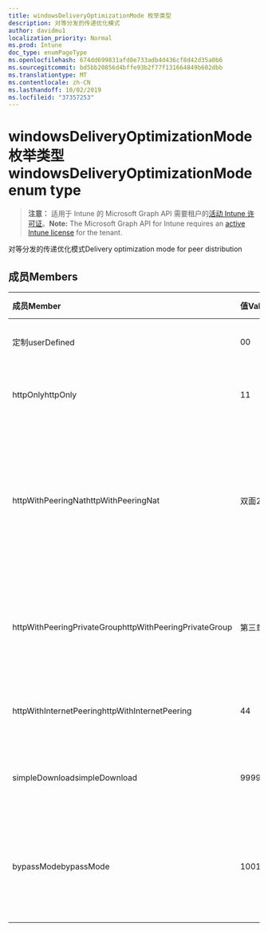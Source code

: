 ```yaml
---
title: windowsDeliveryOptimizationMode 枚举类型
description: 对等分发的传递优化模式
author: davidmu1
localization_priority: Normal
ms.prod: Intune
doc_type: enumPageType
ms.openlocfilehash: 674dd699831afd0e733adb4d436cf8d42d35a0b6
ms.sourcegitcommit: bd5bb20856d4bffe93b2f77f131664849b602dbb
ms.translationtype: MT
ms.contentlocale: zh-CN
ms.lasthandoff: 10/02/2019
ms.locfileid: "37357253"
---
```

# <a name="windowsdeliveryoptimizationmode-enum-type"></a><span data-ttu-id="99272-103">windowsDeliveryOptimizationMode 枚举类型</span><span class="sxs-lookup"><span data-stu-id="99272-103">windowsDeliveryOptimizationMode enum type</span></span>

> <span data-ttu-id="99272-104">**注意：** 适用于 Intune 的 Microsoft Graph API 需要租户的[活动 Intune 许可证](https://go.microsoft.com/fwlink/?linkid=839381)。</span><span class="sxs-lookup"><span data-stu-id="99272-104">**Note:** The Microsoft Graph API for Intune requires an [active Intune license](https://go.microsoft.com/fwlink/?linkid=839381) for the tenant.</span></span>

<span data-ttu-id="99272-105">对等分发的传递优化模式</span><span class="sxs-lookup"><span data-stu-id="99272-105">Delivery optimization mode for peer distribution</span></span>

## <a name="members"></a><span data-ttu-id="99272-106">成员</span><span class="sxs-lookup"><span data-stu-id="99272-106">Members</span></span>
|<span data-ttu-id="99272-107">成员</span><span class="sxs-lookup"><span data-stu-id="99272-107">Member</span></span>|<span data-ttu-id="99272-108">值</span><span class="sxs-lookup"><span data-stu-id="99272-108">Value</span></span>|<span data-ttu-id="99272-109">说明</span><span class="sxs-lookup"><span data-stu-id="99272-109">Description</span></span>|
|:---|:---|:---|
|<span data-ttu-id="99272-110">定制</span><span class="sxs-lookup"><span data-stu-id="99272-110">userDefined</span></span>|<span data-ttu-id="99272-111">0</span><span class="sxs-lookup"><span data-stu-id="99272-111">0</span></span>|<span data-ttu-id="99272-112">允许用户进行设置。</span><span class="sxs-lookup"><span data-stu-id="99272-112">Allow the user to set.</span></span>|
|<span data-ttu-id="99272-113">httpOnly</span><span class="sxs-lookup"><span data-stu-id="99272-113">httpOnly</span></span>|<span data-ttu-id="99272-114">1</span><span class="sxs-lookup"><span data-stu-id="99272-114">1</span></span>|<span data-ttu-id="99272-115">仅限 HTTP，无对等</span><span class="sxs-lookup"><span data-stu-id="99272-115">HTTP only, no peering</span></span>|
|<span data-ttu-id="99272-116">httpWithPeeringNat</span><span class="sxs-lookup"><span data-stu-id="99272-116">httpWithPeeringNat</span></span>|<span data-ttu-id="99272-117">双面</span><span class="sxs-lookup"><span data-stu-id="99272-117">2</span></span>|<span data-ttu-id="99272-118">OS 默认值–在同一网络地址转换器后具有对等的 Http 混合</span><span class="sxs-lookup"><span data-stu-id="99272-118">OS default – Http blended with peering behind the same network address translator</span></span>|
|<span data-ttu-id="99272-119">httpWithPeeringPrivateGroup</span><span class="sxs-lookup"><span data-stu-id="99272-119">httpWithPeeringPrivateGroup</span></span>|<span data-ttu-id="99272-120">第三章</span><span class="sxs-lookup"><span data-stu-id="99272-120">3</span></span>|<span data-ttu-id="99272-121">通过专用组与对等互连的 HTTP 混合</span><span class="sxs-lookup"><span data-stu-id="99272-121">HTTP blended with peering across a private group</span></span>|
|<span data-ttu-id="99272-122">httpWithInternetPeering</span><span class="sxs-lookup"><span data-stu-id="99272-122">httpWithInternetPeering</span></span>|<span data-ttu-id="99272-123">4</span><span class="sxs-lookup"><span data-stu-id="99272-123">4</span></span>|<span data-ttu-id="99272-124">与 Internet 对等混合的 HTTP</span><span class="sxs-lookup"><span data-stu-id="99272-124">HTTP blended with Internet peering</span></span>|
|<span data-ttu-id="99272-125">simpleDownload</span><span class="sxs-lookup"><span data-stu-id="99272-125">simpleDownload</span></span>|<span data-ttu-id="99272-126">99</span><span class="sxs-lookup"><span data-stu-id="99272-126">99</span></span>|<span data-ttu-id="99272-127">无对等的简单下载模式</span><span class="sxs-lookup"><span data-stu-id="99272-127">Simple download mode with no peering</span></span>|
|<span data-ttu-id="99272-128">bypassMode</span><span class="sxs-lookup"><span data-stu-id="99272-128">bypassMode</span></span>|<span data-ttu-id="99272-129">100</span><span class="sxs-lookup"><span data-stu-id="99272-129">100</span></span>|<span data-ttu-id="99272-130">旁路模式。</span><span class="sxs-lookup"><span data-stu-id="99272-130">Bypass mode.</span></span> <span data-ttu-id="99272-131">请勿使用传递优化和改用 BITS</span><span class="sxs-lookup"><span data-stu-id="99272-131">Do not use Delivery Optimization and use BITS instead</span></span>|




